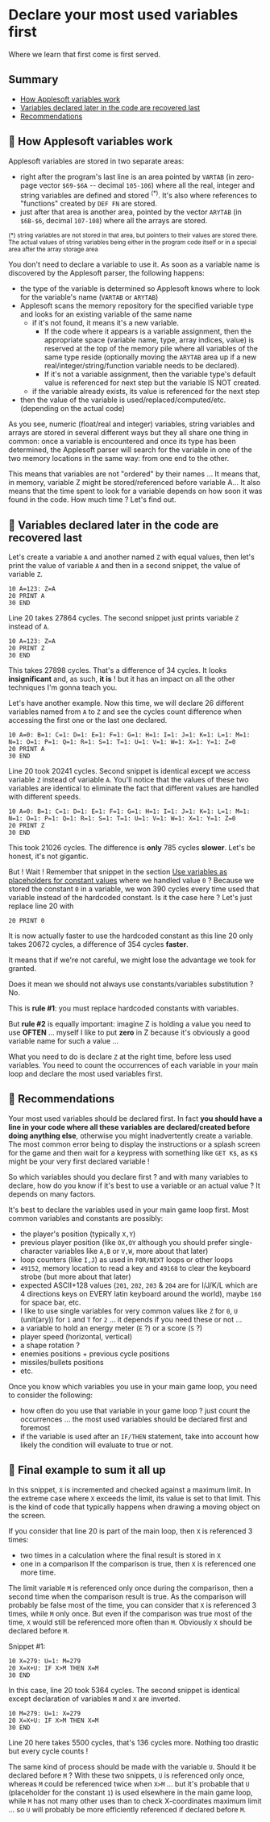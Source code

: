 # Declare your most used variables first
Where we learn that first come is first served.
## Summary
- [How Applesoft variables work](#-how-applesoft-variables-work)
- [Variables declared later in the code are recovered last](#-variables-declared-later-in-the-code-are-recovered-last)
- [Recommendations](#-recommendations)

## 🍎 How Applesoft variables work

Applesoft variables are stored in two separate areas: 

* right after the program's last line is an area pointed by ``VARTAB`` (in zero-page vector ``$69-$6A`` -- decimal ``105-106``) where all the real, integer and string variables are defined and stored <sup>(*)</sup>. It's also where references to "functions" created by ``DEF FN`` are stored.
* just after that area is another area, pointed by the vector ``ARYTAB`` (in ``$6B-$6``, decimal ``107-108``) where all the arrays are stored.

<sup>(*) string variables are not stored in that area, but pointers to their values are stored there. The actual values of string variables being either in the program code itself or in a special area after the array storage area</sup>

You don't need to declare a variable to use it. As soon as a variable name is discovered by the Applesoft parser, the following happens:

* the type of the variable is determined so Applesoft knows where to look for the variable's name (``VARTAB`` or ``ARYTAB``)
* Applesoft scans the memory repository for the specified variable type and looks for an existing variable of the same name
  * if it's not found, it means it's a new variable. 
    * If the code where it appears is a variable assignment, then the appropriate space (variable name, type, array indices, value) is reserved at the top of the memory pile where all variables of the same type reside (optionally moving the ``ARYTAB`` area up if a new real/integer/string/function variable needs to be declared). 
    * If it's not a variable assignment, then the variable type's default value is referenced for next step but the variable IS NOT created.
  * if the variable already exists, its value is referenced for the next step
* then the value of the variable is used/replaced/computed/etc. (depending on the actual code)

As you see, numeric (float/real and integer) variables, string variables and arrays are stored in several different ways but they all share one thing in common: once a variable is encountered and once its type has been determined, the Applesoft parser will search for the variable in one of the two memory locations in the same way: from one end to the other.

This means that variables are not "ordered" by their names ... It means that, in memory, variable Z might be stored/referenced before variable A... It also means that the time spent to look for a variable depends on how soon it was found in the code. How much time ? Let's find out.

## 🍎 Variables declared later in the code are recovered last

Let's create a variable ``A`` and another named ``Z`` with equal values, then let's print the value of variable ``A`` and then in a second snippet, the value of variable ``Z``.

```basic
10 A=123: Z=A
20 PRINT A
30 END
```

Line 20 takes 27864 cycles. The second snippet just prints variable ``Z`` instead of ``A``.

```basic
10 A=123: Z=A
20 PRINT Z
30 END
```

This takes 27898 cycles. That's a difference of 34 cycles. It looks **insignificant** and, as such, **it is** ! but it has an impact on all the other techniques I'm gonna teach you.

Let's have another example. Now this time, we will declare 26 different variables named from ``A`` to ``Z`` and see the cycles count difference when accessing the first one or the last one declared.

```basic
10 A=0: B=1: C=1: D=1: E=1: F=1: G=1: H=1: I=1: J=1: K=1: L=1: M=1: N=1: O=1: P=1: Q=1: R=1: S=1: T=1: U=1: V=1: W=1: X=1: Y=1: Z=0
20 PRINT A
30 END
```

Line 20 took 20241 cycles. Second snippet is identical except we access variable ``Z`` instead of variable ``A``. You'll notice that the values of these two variables are identical to eliminate the fact that different values are handled with different speeds.

```basic
10 A=0: B=1: C=1: D=1: E=1: F=1: G=1: H=1: I=1: J=1: K=1: L=1: M=1: N=1: O=1: P=1: Q=1: R=1: S=1: T=1: U=1: V=1: W=1: X=1: Y=1: Z=0
20 PRINT Z
30 END
```

This took 21026 cycles. The difference is **only** 785 cycles **slower**. Let's be honest, it's not gigantic. 

But ! Wait ! Remember that snippet in the section [Use variables as placeholders for constant values](variables-for-constant.md#constant0) where we handled value ``0`` ? Because we stored the constant ``0``  in a variable, we won 390 cycles every time used that variable instead of the hardcoded constant. Is it the case here ? Let's just replace line 20 with
```basic
20 PRINT 0
```
It is now actually faster to use the hardcoded constant as this line 20 only takes 20672 cycles, a difference of 354 cycles **faster**.

It means that if we're not careful, we might lose the advantage we took for granted.

Does it mean we should not always use constants/variables substitution ? No. 

This is **rule #1**: you must replace hardcoded constants with variables.

But **rule #2** is equally important: imagine Z is holding a value you need to use **OFTEN** ... myself I like to put **zero** in Z because it's obviously a good variable name for such a value ...

What you need to do is declare ``Z`` at the right time, before less used variables. You need to count the occurrences of each variable in your main loop and declare the most used variables first.

## 🍎 Recommendations

Your most used variables should be declared first. In fact **you should have a line in your code where all these variables are declared/created before doing anything else**,  otherwise you might inadvertently create a variable. The most common error being to display the instructions or a splash screen for the game and then wait for a keypress with something like ``GET K$``, as ``K$`` might be your very first declared variable !

So which variables should you declare first ? and with many variables to declare, how do you know if it's best to use a variable or an actual value ? It depends on many factors.

It's best to declare the variables used in your main game loop first. Most common variables and constants are possibly:

* the player's position (typically ``X,Y``)
* previous player position (like ``OX,OY`` although you should prefer single-character variables like ``A,B`` or ``V,W``, more about that later)
* loop counters (like ``I,J``) as used in ``FOR/NEXT`` loops or other loops
* ``49152``, memory location to read a key and ``49168`` to clear the keyboard strobe (but more about that later)
* expected ASCII+128 values (``201``, ``202``, ``203`` & ``204`` are for I/J/K/L which are 4 directions keys on EVERY latin keyboard around the world), maybe ``160`` for space bar, etc.
* I like to use single variables for very common values like ``Z`` for ``0``, ``U`` (unit(ary)) for ``1`` and ``T`` for ``2`` ... it depends if you need these or not ...
* a variable to hold an energy meter (``E`` ?) or a score (``S`` ?)
* player speed (horizontal, vertical)
* a shape rotation ?
* enemies positions + previous cycle positions
* missiles/bullets positions
* etc.

Once you know which variables you use in your main game loop, you need to consider the following:

* how often do you use that variable in your game loop ? just count the occurrences ... the most used variables should be declared first and foremost
* if the variable is used after an ``IF/THEN`` statement, take into account how likely the condition will evaluate to true or not.

## 🍎 Final example to sum it all up

In this snippet, ``X`` is incremented and checked against a maximum limit. In the extreme case where ``X`` exceeds the limit, its value is set to that limit.
This is the kind of code that typically happens when drawing a moving object on the screen.

If you consider that line 20 is part of the main loop, then ``X`` is referenced 3 times:

* two times in a calculation where the final result is stored in ``X``
* one in a comparison
  If the comparison is true, then ``X`` is referenced one more time.

The limit variable ``M`` is referenced only once during the comparison, then a second time when the comparison result is true. As the comparison will probably be false most of the time, you can consider that ``X`` is referenced 3 times, while ``M`` only once. But even if the comparison was true most of the time, ``X`` would still be referenced more often than ``M``. Obviously ``X`` should be declared before ``M``.

Snippet #1:

```basic
10 X=279: U=1: M=279
20 X=X+U: IF X>M THEN X=M
30 END
```

In this case, line 20 took 5364 cycles.
The second snippet is identical except declaration of variables ``M`` and ``X`` are inverted.

```basic
10 M=279: U=1: X=279
20 X=X+U: IF X>M THEN X=M
30 END
```

Line 20 here takes 5500 cycles, that's 136 cycles more. Nothing too drastic but every cycle counts !

The same kind of process should be made with the variable ``U``. Should it be declared before ``M`` ? With these two snippets, ``U`` is referenced only once, whereas ``M`` could be referenced twice when ``X>M`` ... but it's probable that ``U`` (placeholder for the constant ``1``) is used elsewhere in the main game loop, while ``M`` has not many other uses than to check X-coordinates maximum limit ... so ``U`` will probably be more efficiently referenced if declared before ``M``.
